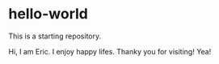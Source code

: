 # hello-world
This is a starting repository.

Hi, I am Eric. I enjoy happy lifes. Thanky you for visiting! Yea!
